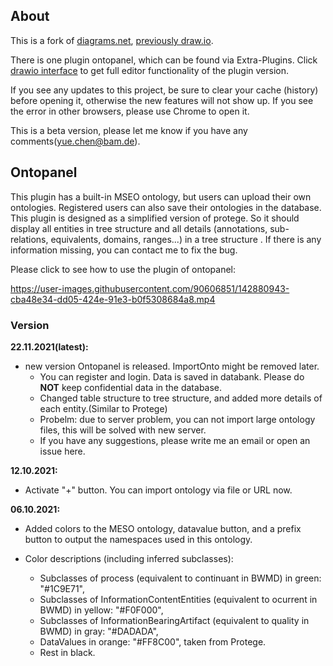 ## About

This is a fork of [diagrams.net](https://app.diagrams.net), [previously draw.io](https://www.diagrams.net/blog/move-diagrams-net).

There is one plugin ontopanel, which can be found via Extra-Plugins. Click [drawio interface](https://yuechenbam.github.io/src/main/webapp/index.html) to get full editor functionality of the plugin version.

If you see any updates to this project, be sure to clear your cache (history) before opening it, otherwise the new features will not show up. If you see the error in other browsers, please use Chrome to open it.

This is a beta version, please let me know if you have any comments(yue.chen@bam.de).

## Ontopanel

This plugin has a built-in MSEO ontology, but users can upload their own ontologies. Registered users can also save their ontologies in the database.
This plugin is designed as a simplified version of protege. So it should display all entities in tree structure and all details (annotations, sub-relations, equivalents, domains, ranges...) in a tree structure . If there is any information missing, you can contact me to fix the bug.

Please click to see how to use the plugin of ontopanel:



https://user-images.githubusercontent.com/90606851/142880943-cba48e34-dd05-424e-91e3-b0f5308684a8.mp4



### Version

**22.11.2021(latest):**

- new version Ontopanel is released. ImportOnto might be removed later.
  - You can register and login. Data is saved in databank. Please do **NOT** keep confidential data in the database.
  - Changed table structure to tree structure, and added more details of each entity.(Similar to Protege)
  - Probelm: due to server problem, you can not import large ontology files, this will be solved with new server.
  - If you have any suggestions, please write me an email or open an issue here.

**12.10.2021:**

- Activate "+" button. You can import ontology via file or URL now.

**06.10.2021:**

- Added colors to the MESO ontology, datavalue button, and a prefix button to output the namespaces used in this ontology.

- Color descriptions (including inferred subclasses):
  - Subclasses of process (equivalent to continuant in BWMD) in green: "#1C9E71",
  - Subclasses of InformationContentEntities (equivalent to ocurrent in BWMD) in yellow: "#F0F000",
  - Subclasses of InformationBearingArtifact (equivalent to quality in BWMD) in gray: "#DADADA",
  - DataValues in orange: "#FF8C00", taken from Protege.
  - Rest in black.
